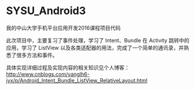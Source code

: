 # SYSU_Android3
我的中山大学手机平台应用开发2016课程项目代码

此次项目中，主要复习了事件处理，学习了 Intent、Bundle 在 Activity 跳转中的应用，学习了 ListView 以及各类适配器的用法，完成了一个简单的通讯录，并熟悉了很多方法和事件。

具体实现详细过程及实现内容的相关知识见个人博客：
http://www.cnblogs.com/yanglh6-jyx/p/Android_Intent_Bundle_ListView_RelativeLayout.html
